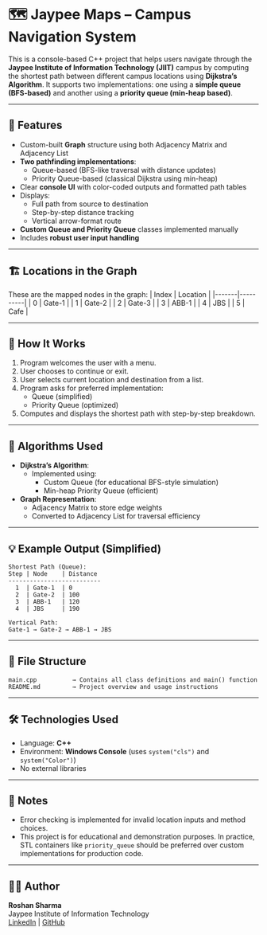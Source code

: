 
# 🗺️ Jaypee Maps – Campus Navigation System

This is a console-based C++ project that helps users navigate through the **Jaypee Institute of Information Technology (JIIT)** campus by computing the shortest path between different campus locations using **Dijkstra’s Algorithm**. It supports two implementations: one using a **simple queue (BFS-based)** and another using a **priority queue (min-heap based)**.

---

## 🔧 Features

- Custom-built **Graph** structure using both Adjacency Matrix and Adjacency List
- **Two pathfinding implementations**:
  - Queue-based (BFS-like traversal with distance updates)
  - Priority Queue-based (classical Dijkstra using min-heap)
- Clear **console UI** with color-coded outputs and formatted path tables
- Displays:
  - Full path from source to destination
  - Step-by-step distance tracking
  - Vertical arrow-format route
- **Custom Queue and Priority Queue** classes implemented manually
- Includes **robust user input handling**

---

## 🏗️ Locations in the Graph

These are the mapped nodes in the graph:
| Index | Location |
|-------|----------|
| 0     | Gate-1   |
| 1     | Gate-2   |
| 2     | Gate-3   |
| 3     | ABB-1    |
| 4     | JBS      |
| 5     | Cafe     |

---

## 🚀 How It Works

1. Program welcomes the user with a menu.
2. User chooses to continue or exit.
3. User selects current location and destination from a list.
4. Program asks for preferred implementation:
   - Queue (simplified)
   - Priority Queue (optimized)
5. Computes and displays the shortest path with step-by-step breakdown.

---

## 🧠 Algorithms Used

- **Dijkstra’s Algorithm**:
  - Implemented using:
    - Custom Queue (for educational BFS-style simulation)
    - Min-heap Priority Queue (efficient)
- **Graph Representation**:
  - Adjacency Matrix to store edge weights
  - Converted to Adjacency List for traversal efficiency

---

## 💡 Example Output (Simplified)

```
Shortest Path (Queue):
Step | Node    | Distance
--------------------------
  1  | Gate-1  | 0
  2  | Gate-2  | 100
  3  | ABB-1   | 120
  4  | JBS     | 190

Vertical Path:
Gate-1 → Gate-2 → ABB-1 → JBS
```

---

## 📁 File Structure

```
main.cpp          → Contains all class definitions and main() function
README.md         → Project overview and usage instructions
```

---

## 🛠️ Technologies Used

- Language: **C++**
- Environment: **Windows Console** (uses `system("cls")` and `system("Color")`)
- No external libraries

---

## 📌 Notes

- Error checking is implemented for invalid location inputs and method choices.
- This project is for educational and demonstration purposes. In practice, STL containers like `priority_queue` should be preferred over custom implementations for production code.

---

## 👨‍💻 Author

**Roshan Sharma**  
Jaypee Institute of Information Technology  
[LinkedIn](https://www.linkedin.com/in/roshan-sharma-719a81286/) | [GitHub](https://github.com/Roshann78)
